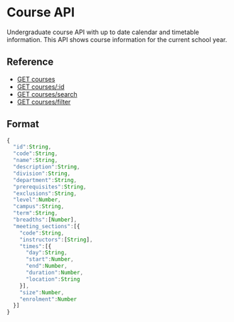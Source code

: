 # Course API

Undergraduate course API with up to date calendar and timetable information. This API shows course information for the current school year.

<div class="reference">
  <h2>Reference</h2>
  <ul>
    <li><a href="https://github.com/cobalt-uoft/documentation/blob/master/endpoints/courses/list.md">GET courses</a></li>
    <li><a href="https://github.com/cobalt-uoft/documentation/blob/master/endpoints/courses/show.md">GET courses/:id</a></li>
    <li><a href="https://github.com/cobalt-uoft/documentation/blob/master/endpoints/courses/search.md">GET courses/search</a></li>
    <li><a href="https://github.com/cobalt-uoft/documentation/blob/master/endpoints/courses/filter.md">GET courses/filter</a></li>
  </ul>
</div>

## Format

```js
{
  "id":String,
  "code":String,
  "name":String,
  "description":String,
  "division":String,
  "department":String,
  "prerequisites":String,
  "exclusions":String,
  "level":Number,
  "campus":String,
  "term":String,
  "breadths":[Number],
  "meeting_sections":[{
    "code":String,
    "instructors":[String],
    "times":[{
      "day":String,
      "start":Number,
      "end":Number,
      "duration":Number,
      "location":String
    }],
    "size":Number,
    "enrolment":Number
  }]
}
```
